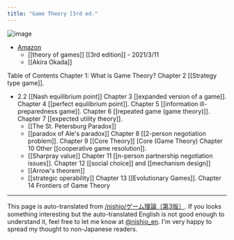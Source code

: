 ```yaml
---
title: "Game Theory [3rd ed."
---
```


![image](https://gyazo.com/5c6843f8a031d34bcd0d947c64105833/thumb/1000)
- [Amazon](https://amzn.to/3w0Ee2J)
    - [[theory of games]] [[3rd edition]] - 2021/3/11
    - [[Akira Okada]]

Table of Contents
Chapter 1: What is Game Theory?
Chapter 2 [[Strategy type game]].
- 2.2  [[Nash equilibrium point]]
Chapter 3 [[expanded version of a game]].
Chapter 4 [[perfect equilibrium point]].
Chapter 5 [[information ill-preparedness game]].
Chapter 6 [[repeated game (game theory)]].
Chapter 7 [[expected utility theory]].
    - [[The St. Petersburg Paradox]]
    - [[paradox of Ale's paradox]]
Chapter 8 [[2-person negotiation problem]].
Chapter 9 [[Core Theory]] [Core (Game Theory)
Chapter 10 Other [[cooperative game resolution]].
    - [[Sharpray value]]
Chapter 11 [[n-person partnership negotiation issues]].
Chapter 12 [[social choice]] and [[mechanism design]]
    - [[Arrow's theorem]]
    - [[strategic operability]]
Chapter 13 [[Evolutionary Games]].
Chapter 14 Frontiers of Game Theory

---
This page is auto-translated from [/nishio/ゲーム理論〔第3版〕](https://scrapbox.io/nishio/ゲーム理論〔第3版〕). If you looks something interesting but the auto-translated English is not good enough to understand it, feel free to let me know at [@nishio_en](https://twitter.com/nishio_en). I'm very happy to spread my thought to non-Japanese readers.